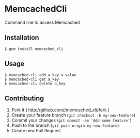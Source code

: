 # MemcachedCli

Command line to access Memcached


## Installation

    $ gem install memcached_cli

## Usage

    $ memcached-cli add a_key a_value
    $ memcached-cli get a_key
    $ memcached-cli delete a_key

## Contributing

1. Fork it ( http://github.com/<my-github-username>/memcached_cli/fork )
2. Create your feature branch (`git checkout -b my-new-feature`)
3. Commit your changes (`git commit -am 'Add some feature'`)
4. Push to the branch (`git push origin my-new-feature`)
5. Create new Pull Request
